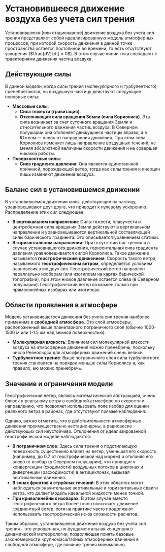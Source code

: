 # Установившееся движение воздуха без учета сил трения

Установившееся (или стационарное) движение воздуха без учета сил трения представляет собой идеализированную модель атмосферных процессов, при которой скорость движения в данной точке пространства остается постоянной во времени, то есть отсутствуют ускорения ($\frac{dV}{dt} = 0$). В этом случае линии тока совпадают с траекториями движения частиц воздуха.

## Действующие силы

В данной модели, когда силы трения (молекулярного и турбулентного) пренебрегаются, на воздушную частицу действуют следующие основные силы:

* **Массовые силы**:
  * **Сила тяжести (гравитация)**.
  * **Отклоняющая сила вращения Земли (сила Кориолиса)**. Эта сила возникает за счет суточного вращения Земли и относительного движения частиц воздуха. В Северном полушарии она отклоняет движущиеся частицы вправо, а в Южном — влево от направления движения. При этом сила Кориолиса изменяет лишь направление воздушных течений, не меняя абсолютной величины скорости движения и не совершая никакой работы.
* **Поверхностные силы**:
  * **Сила градиента давления**. Она является единственной причиной, порождающей ветер, тогда как силы трения и инерции лишь изменяют движение воздуха.

## Баланс сил в установившемся движении

В установившемся движении силы, действующие на частицу, уравновешивают друг друга, что приводит к нулевому ускорению. Распределение этих сил следующее:

* **В вертикальном направлении**: Силы тяжести, плавучести и центробежная сила вращения Земли действуют в вертикальном направлении и уравновешиваются вертикальной составляющей силы барического градиента. Это описывается уравнением статики.
* **В горизонтальном направлении**: При отсутствии сил трения и в случае установившегося движения, горизонтальная сила градиента давления уравновешивается силой Кориолиса. Такое движение называется **геострофическим движением**. Скорость такого ветра, называемого **геострофическим ветром**, определяется условием равновесия этих двух сил. Геострофический ветер направлен параллельно изобарам (или изогипсам на картах барической топографии), при этом низкое давление остается слева (в Северном полушарии). Геострофический ветер возможен только при прямолинейных изобарах или изогипсах.

## Области проявления в атмосфере

Модель установившегося движения без учета сил трения наиболее применима в **свободной атмосфере**. Это слой атмосферы, расположенный выше планетарного пограничного слоя (обычно 1000-1500 м или 1-1.5 км над земной поверхностью).

* **Молекулярная вязкость**: Влиянием сил молекулярной вязкости воздуха на атмосферные движения можно пренебречь, поскольку числа Рейнольдса для атмосферных движений очень велики.
* **Турбулентное трение**: Выше пограничного слоя сила турбулентного трения становится на порядок меньше силы Кориолиса и, как правило, ею можно пренебречь.

## Значение и ограничения модели

Геострофический ветер, являясь математической абстракцией, очень близок к реальному ветру в свободной атмосфере по скорости и направлению, что позволяет использовать поле изобар для оценки реального ветра в районах, где отсутствуют прямые наблюдения.

Однако, важно отметить, что в действительности атмосферные движения преимущественно нестационарны, а равновесие действующих сил неустойчиво. Отклонения от идеализированной геострофической модели наблюдаются:

* **В пограничном слое**: Здесь сила трения о подстилающую поверхность существенно влияет на ветер, уменьшая его скорость (например, до 0.7 от геострофической над морем) и отклоняя его влево от изобар (в Северном полушарии), что приводит к конвергенции (сходимости) воздушных потоков в циклонах и дивергенции (расходимости) в антициклонах, вызывая вертикальные движения.
* **В зонах фронтов и струйных течений**: В этих областях могут наблюдаться значительные вертикальные и горизонтальные сдвиги ветра, что делает модель идеальной жидкости менее точной.
* **При криволинейных изобарах**: В этом случае вместо геострофического ветра более точно описывает движение градиентный ветер, хотя на практике часто продолжают использовать геострофический из-за сложности расчетов.

Таким образом, установившееся движение воздуха без учета сил трения – это упрощенная, но фундаментальная концепция в динамической метеорологии, позволяющая понять базовые закономерности крупномасштабных атмосферных двичений в свободной атмосфере, где влияние трения минимально.
